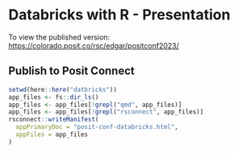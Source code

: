 # Databricks with R - Presentation

To view the published version: https://colorado.posit.co/rsc/edgar/positconf2023/


## Publish to Posit Connect

```r
setwd(here::here("datbricks"))
app_files <- fs::dir_ls()
app_files <- app_files[!grepl("qmd", app_files)]
app_files <- app_files[!grepl("rsconnect", app_files)]
rsconnect::writeManifest(
  appPrimaryDoc = "posit-conf-databricks.html",
  appFiles = app_files
)
```
